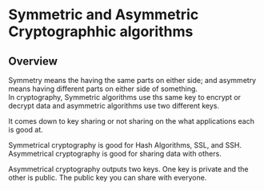 # Symmetric and Asymmetric Cryptographhic algorithms

## Overview

Symmetry means the having the same parts on either side; and asymmetry means having different parts on either side of something.   
In cryptography, Symmetric algorithms use ths same key to encrypt or decrypt data and asymmetric algorithms use two different keys.  

It comes down to key sharing or not sharing on the what applications each is good at.   

Symmetrical cryptography is good for Hash Algorithms, SSL, and SSH.  Asymmetrical cryptography is good for sharing data with others.  

Asymmetrical cryptography outputs two keys.  One key is private and the other is public.  The public key you can share with everyone.